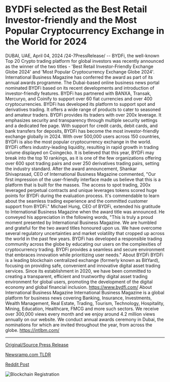 # BYDFi selected as the Best Retail Investor-friendly and the Most Popular Cryptocurrency Exchange in the World for 2024

DUBAI, UAE, April 04, 2024 /24-7PressRelease/ -- BYDFi, the well-known Top 20 Crypto trading platform for global investors was recently announced as the winner of the two titles - 'Best Retail Investor-Friendly Exchange Globe 2024' and 'Most Popular Cryptocurrency Exchange Globe 2024'. International Business Magazine has conferred the award as part of its annual awards programme.  The Dubai-based online business news portal nominated BYDFi based on its recent developments and introduction of investor-friendly features. BYDFi has partnered with BANXA, Transak, Mercuryo, and Coinify to support over 60 fiat currencies and over 400 cryptocurrencies. BYDFi has developed its platform to support spot and derivatives trading. It offers a wide range of products to cater to seasoned and amateur traders. BYDFi provides its traders with over 200x leverage. It emphasizes security and transparency through multiple security settings and a dedicated fee page. With support for credit cards, debit cards, and bank transfers for deposits, BYDFi has become the most investor-friendly exchange globally in 2024. With over 500,000 users across 150 countries, BYDFi is also the most popular cryptocurrency exchange in the world.  BYDFi offers industry-leading liquidity, resulting in rapid growth in trading volume displayed on Coingecko. It is believed that this year, BYDFi may break into the top 10 rankings, as it is one of the few organizations offering over 600 spot trading pairs and over 250 derivatives trading pairs, setting the industry standard.  After the award announcement, Shankar Shivaprasad, CEO of International Business Magazine commented, "Our first impression of the user-friendly interface made us believe that this is a platform that is built for the masses. The access to spot trading, 200x leveraged perpetual contracts and unique leverages tokens scored huge points for BYDFi during the evaluation process. It's commendable to learn about the seamless trading experience and the committed customer support from BYDFi."  Michael Hung, CEO of BYDFi, extended his gratitude to International Business Magazine when the award title was announced. He conveyed his appreciation in the following words, "This is truly a proud moment presented by International Business Magazine. We are humbled and grateful for the two award titles honoured upon us. We have overcome several regulatory uncertainties and market volatility that cropped up across the world in the past few years. BYDFi has developed a responsible trading community across the globe by educating our users on the complexities of cryptocurrency trading. BYDFi provides a seamless and secure environment that embraces innovation while prioritizing user needs."  About BYDFi BYDFi is a leading blockchain centralized exchange (formerly known as BitYard), focusing on providing safe, convenient and innovative digital asset trading services. Since its establishment in 2020, we have been committed to creating a transparent, efficient and trustworthy digital asset trading environment for global users, promoting the development of the digital economy and global financial inclusion.  https://www.bydfi.com/  About International Business Magazine International Business Magazine is a global platform for business news covering Banking, Insurance, Investments, Wealth Management, Real Estate, Trading, Tourism, Technology, Hospitality, Mining, Education, Healthcare, FMCG and more such sectors. We receive over 300,000 views every month and we enjoy around 4.2 million views annually on our website. We conduct annual awards ceremony in Dubai, the nominations for which are invited throughout the year, from across the globe.  https://intlbm.com/ 

---

[Original/Source Press Release](https://www.24-7pressrelease.com/press-release/509747/bydfi-selected-as-the-best-retail-investor-friendly-and-the-most-popular-cryptocurrency-exchange-in-the-world-for-2024)
                    

[Newsramp.com TLDR](None) 



[Reddit Post](https://www.reddit.com/r/CryptoNewsInfo/comments/1bvsnfm/bydfi_wins_best_retail_investorfriendly_and_most/) 



![Blockchain Registration](https://cdn.newsramp.app/24-7PressRelease/qrcode/244/4/wallrHca.webp)